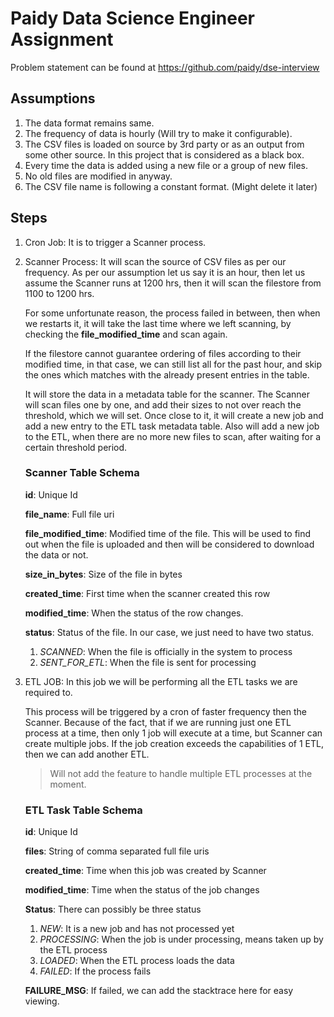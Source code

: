 # Paidy Data Science Engineer Assignment

Problem statement can be found at https://github.com/paidy/dse-interview

## Assumptions
1. The data format remains same.
2. The frequency of data is hourly (Will try to make it configurable).
3. The CSV files is loaded on source by 3rd party or as an output from some other source. 
In this project that is considered as a black box.
4. Every time the data is added using a new file or a group of new files.
5. No old files are modified in anyway.
6. The CSV file name is following a constant format. (Might delete it later)

## Steps
1. Cron Job: It is to trigger a Scanner process.
2. Scanner Process: It will scan the source of CSV files as per our frequency.
As per our assumption let us say it is an hour, then let us assume the Scanner runs
at 1200 hrs, then it will scan the filestore from 1100 to 1200 hrs.

    For some unfortunate reason, the process failed in between, then when we restarts it,
    it will take the last time where we left scanning, by checking the **file_modified_time**
    and scan again.
    
    If the filestore cannot guarantee ordering of files according to their modified time, in
    that case, we can still list all for the past hour, and skip the ones which matches with
    the already present entries in the table.

    It will store the data in a metadata table for the scanner.
    The Scanner will scan files one by one, and add their sizes to not over reach the threshold,
    which we will set. Once close to it, it will create a new job and add a new entry to the
    ETL task metadata table.
    Also will add a new job to the ETL, when there are no more new files to scan, after waiting
    for a certain threshold period.
    
    ### Scanner Table Schema
    **id**:  Unique Id
    
    **file_name**: Full file uri
    
    **file_modified_time**: Modified time of the file. This will be used to find
    out when the file is uploaded and then will be considered to download the data
    or not.
    
    **size_in_bytes**: Size of the file in bytes
    
    **created_time**: First time when the scanner created this row
    
    **modified_time**: When the status of the row changes.
     
     **status**: Status of the file. In our case, we just need to have two status.
     
     1. _SCANNED_: When the file is officially in the system to process
     2. _SENT_FOR_ETL_: When the file is sent for processing

3. ETL JOB: In this job we will be performing all the ETL tasks we are required to.
   
   This process will be triggered by a cron of faster frequency then the Scanner. Because of the fact, that
   if we are running just one ETL process at a time, then only 1 job will execute at a time, but Scanner 
   can create multiple jobs. If the job creation exceeds the capabilities of 1 ETL, then we can add another ETL.
   
   > Will not add the feature to handle multiple ETL processes at the moment.

   ### ETL Task Table Schema
   **id**: Unique Id
   
   **files**: String of comma separated full file uris
  
   **created_time**: Time when this job was created by Scanner
   
   **modified_time**: Time when the status of the job changes
   
   **Status**: There can possibly be three status
   
   1. _NEW_: It is a new job and has not processed yet
   2. _PROCESSING_: When the job is under processing, means taken up by the ETL process
   3. _LOADED_: When the ETL process loads the data
   4. _FAILED_: If the process fails
   
   **FAILURE_MSG**: If failed, we can add the stacktrace here for easy viewing.
